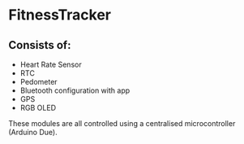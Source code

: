 # FitnessTracker
## Consists of:
- Heart Rate Sensor
- RTC
- Pedometer
- Bluetooth configuration with app 
- GPS
- RGB OLED

These modules are all controlled using a centralised microcontroller (Arduino Due).
